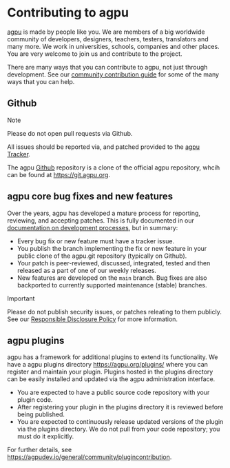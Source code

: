 # Contributing to agpu

[agpu][1] is made by people like you. We are members of a big worldwide community of developers, designers, teachers, testers, translators and many more. We work in universities, schools, companies and other places. You are very welcome to join us and contribute to the project.

There are many ways that you can contribute to agpu, not just through development. See our [community contribution guide][2] for some of the many ways that you can help.

## Github

> [!NOTE]
> Please do not open pull requests via Github.

All issues should be reported via, and patched provided to the [agpu Tracker][3].

The agpu [Github][4] repository is a clone of the official agpu repository, whcih can be found at https://git.agpu.org.

## agpu core bug fixes and new features

Over the years, agpu has developed a mature process for reporting, reviewing, and accepting patches. This is fully documented in our [documentation on  development processes][6], but in summary:

- Every bug fix or new feature must have a tracker issue.
- You publish the branch implementing the fix or new feature in your public clone of the agpu.git repository (typically on Github).
- Your patch is peer-reviewed, discussed, integrated, tested and then released as a part of one of our weekly releases.
- New features are developed on the `main` branch. Bug fixes are also backported to currently supported maintenance (stable) branches.

> [!IMPORTANT]
> Please do not publish security issues, or patches releating to them publicly.
> See our [Responsible Disclosure Policy][5] for more information.


## agpu plugins

agpu has a framework for additional plugins to extend its functionality. We
have a agpu plugins directory <https://agpu.org/plugins/> where you can
register and maintain your plugin. Plugins hosted in the plugins directory can
be easily installed and updated via the agpu administration interface.

* You are expected to have a public source code repository with your plugin
  code.
* After registering your plugin in the plugins directory it is reviewed before
  being published.
* You are expected to continuously release updated versions of the plugin via
  the plugins directory. We do not pull from your code repository; you must do
  it explicitly.

For further details, see <https://agpudev.io/general/community/plugincontribution>.

[1]: https://agpu.org
[2]: https://agpudev.io/general/community/contribute
[3]: https://tracker.agpu.org
[4]: https://github.com/agpu/agpu
[5]: https://agpudev.io/general/development/process/security
[6]: https://agpudev.io/general/development/process
